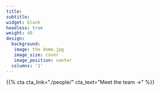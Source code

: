 ```yaml
---
title:
subtitle:
widget: blank
headless: true
weight: 40
design:
  background:
   image: the dome.jpg
   image_size: cover
   image_position: center
  columns: '1'
---
```


{{% cta cta_link="./people/" cta_text="Meet the team →" %}}
